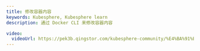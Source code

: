 ```yaml
---
title: 修改容器内容
keywords: Kubesphere, Kubesphere learn
description: 通过 Docker CLI 来修改容器内容

video: 
  videoUrl: https://pek3b.qingstor.com/kubesphere-community/%E4%BA%91%E5%8E%9F%E7%94%9F%E5%AE%9E%E6%88%98/13%E3%80%81%E5%AE%B9%E5%99%A8%E5%8C%96-%E5%91%BD%E4%BB%A4-%E8%BF%9B%E5%85%A5%E5%AE%B9%E5%99%A8%E4%BF%AE%E6%94%B9%E5%86%85%E5%AE%B9.mp4
---
```

